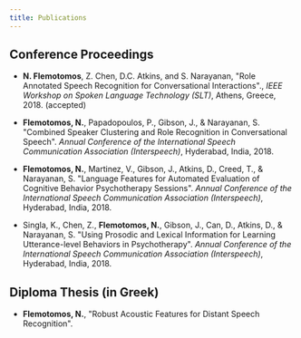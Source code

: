 ```yaml
---
title: Publications
---
```


## Conference Proceedings

* __N. Flemotomos__, Z. Chen, D.C. Atkins, and S. Narayanan, "Role Annotated Speech Recognition for Conversational Interactions"., *IEEE Workshop on Spoken Language Technology (SLT)*, Athens, Greece, 2018. (accepted)

* __Flemotomos, N.__, Papadopoulos, P., Gibson, J., & Narayanan, S. "Combined Speaker Clustering and Role Recognition in Conversational Speech". *Annual Conference of the International Speech Communication Association (Interspeech)*, Hyderabad, India, 2018.

* __Flemotomos, N.__, Martinez, V., Gibson, J., Atkins, D., Creed, T., & Narayanan, S. "Language Features for Automated Evaluation of Cognitive Behavior Psychotherapy Sessions". *Annual Conference of the International Speech Communication Association (Interspeech)*, Hyderabad, India, 2018.

* Singla, K., Chen, Z., __Flemotomos, N.__, Gibson, J., Can, D., Atkins, D., & Narayanan, S. "Using Prosodic and Lexical Information for Learning Utterance-level Behaviors in Psychotherapy". *Annual Conference of the International Speech Communication Association (Interspeech)*, Hyderabad, India, 2018.

## Diploma Thesis (in Greek)

* __Flemotomos, N.__, "Robust Acoustic Features for Distant Speech Recognition".
